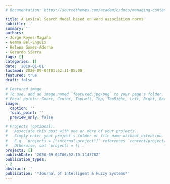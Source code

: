 ```yaml
---
# Documentation: https://sourcethemes.com/academic/docs/managing-content/

title: A Lexical Search Model based on word association norms
subtitle: ''
summary: ''
authors:
- Jorge Reyes-Magaña
- Gemma Bel-Enguix
- Helena Gómez-Adorno
- Gerardo Sierra
tags: []
categories: []
date: '2019-01-01'
lastmod: 2020-09-04T01:52:11-05:00
featured: true
draft: false

# Featured image
# To use, add an image named `featured.jpg/png` to your page's folder.
# Focal points: Smart, Center, TopLeft, Top, TopRight, Left, Right, BottomLeft, Bottom, BottomRight.
image:
  caption: ''
  focal_point: ''
  preview_only: false

# Projects (optional).
#   Associate this post with one or more of your projects.
#   Simply enter your project's folder or file name without extension.
#   E.g. `projects = ["internal-project"]` references `content/project/deep-learning/index.md`.
#   Otherwise, set `projects = []`.
projects: []
publishDate: '2020-09-04T06:52:10.114378Z'
publication_types:
- 2
abstract: ''
publication: '*Journal of Intelligent & Fuzzy Systems*'
---
```

